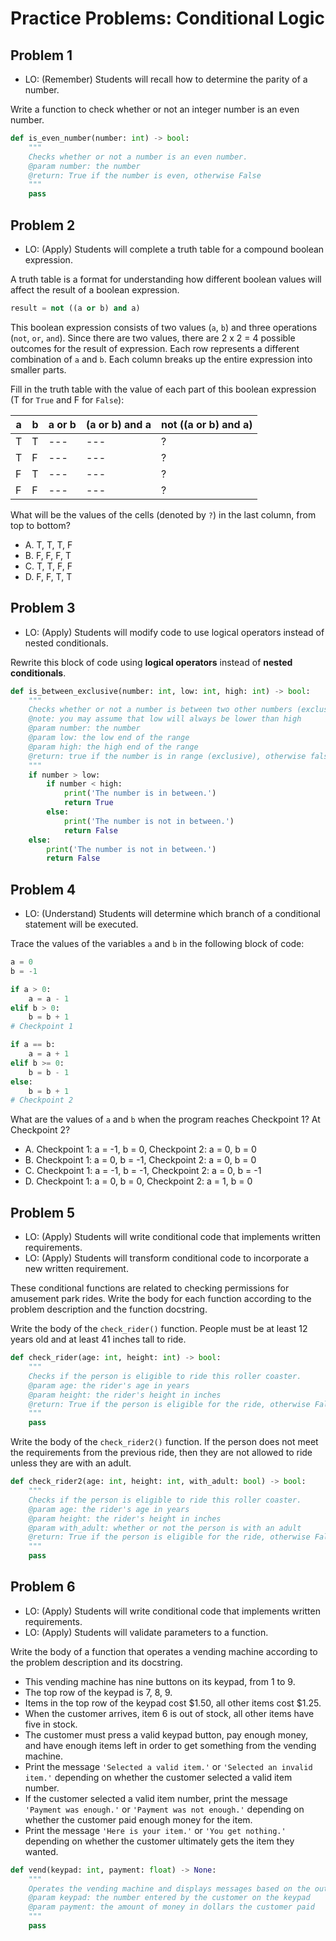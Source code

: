 # Practice Problems: Conditional Logic

## Problem 1

- LO: (Remember) Students will recall how to determine the parity of a number.

Write a function to check whether or not an integer number is an even number.

```python
def is_even_number(number: int) -> bool:
    """
    Checks whether or not a number is an even number.
    @param number: the number
    @return: True if the number is even, otherwise False
    """
    pass
```

## Problem 2

- LO: (Apply) Students will complete a truth table for a compound boolean expression.

A truth table is a format for understanding how different boolean values will affect the result of a boolean expression.

```python
result = not ((a or b) and a)
```

This boolean expression consists of two values (`a`, `b`) and three operations (`not`, `or`, `and`). Since there are two values, there are 2 x 2 = 4 possible outcomes for the result of expression. Each row represents a different combination of `a` and `b`. Each column breaks up the entire expression into smaller parts.

Fill in the truth table with the value of each part of this boolean expression (T for `True` and F for `False`):

| a | b | a or b | (a or b) and a | not ((a or b) and a) |
|---|---|--------|----------------|----------------------|
| T | T | ---    | ---            | ?                    |
| T | F | ---    | ---            | ?                    |
| F | T | ---    | ---            | ?                    |
| F | F | ---    | ---            | ?                    |

What will be the values of the cells (denoted by `?`) in the last column, from top to bottom?

- A. T, T, T, F
- B. F, F, F, T
- C. T, T, F, F
- D. F, F, T, T

## Problem 3

- LO: (Apply) Students will modify code to use logical operators instead of nested conditionals.

Rewrite this block of code using **logical operators** instead of **nested conditionals**.

```python
def is_between_exclusive(number: int, low: int, high: int) -> bool:
    """
    Checks whether or not a number is between two other numbers (exclusive)
    @note: you may assume that low will always be lower than high
    @param number: the number
    @param low: the low end of the range
    @param high: the high end of the range
    @return: true if the number is in range (exclusive), otherwise false
    """
    if number > low:
        if number < high:
            print('The number is in between.')
            return True
        else:
            print('The number is not in between.')
            return False
    else:
        print('The number is not in between.')
        return False
```

## Problem 4

- LO: (Understand) Students will determine which branch of a conditional statement will be executed.

Trace the values of the variables `a` and `b` in the following block of code:

```python
a = 0
b = -1

if a > 0:
    a = a - 1
elif b > 0:
    b = b + 1
# Checkpoint 1

if a == b:
    a = a + 1
elif b >= 0:
    b = b - 1
else:
    b = b + 1
# Checkpoint 2
```

What are the values of `a` and `b` when the program reaches Checkpoint 1? At Checkpoint 2?

- A. Checkpoint 1: a = -1, b = 0, Checkpoint 2: a = 0, b = 0
- B. Checkpoint 1: a = 0, b = -1, Checkpoint 2: a = 0, b = 0
- C. Checkpoint 1: a = -1, b = -1, Checkpoint 2: a = 0, b = -1
- D. Checkpoint 1: a = 0, b = 0, Checkpoint 2: a = 1, b = 0

## Problem 5

- LO: (Apply) Students will write conditional code that implements written requirements.
- LO: (Apply) Students will transform conditional code to incorporate a new written requirement.

These conditional functions are related to checking permissions for amusement park rides. Write the body for each function according to the problem description and the function docstring.

Write the body of the `check_rider()` function. People must be at least 12 years old and at least 41 inches tall to ride.

```python
def check_rider(age: int, height: int) -> bool:
    """
    Checks if the person is eligible to ride this roller coaster.
    @param age: the rider's age in years
    @param height: the rider's height in inches
    @return: True if the person is eligible for the ride, otherwise False
    """
    pass
```

Write the body of the `check_rider2()` function. If the person does not meet the requirements from the previous ride, then they are not allowed to ride unless they are with an adult.

```python
def check_rider2(age: int, height: int, with_adult: bool) -> bool:
    """
    Checks if the person is eligible to ride this roller coaster.
    @param age: the rider's age in years
    @param height: the rider's height in inches
    @param with_adult: whether or not the person is with an adult
    @return: True if the person is eligible for the ride, otherwise False
    """
    pass
```

## Problem 6

- LO: (Apply) Students will write conditional code that implements written requirements.
- LO: (Apply) Students will validate parameters to a function.

Write the body of a function that operates a vending machine according to the problem description and its docstring.

- This vending machine has nine buttons on its keypad, from 1 to 9.
- The top row of the keypad is 7, 8, 9.
- Items in the top row of the keypad cost $1.50, all other items cost $1.25.
- When the customer arrives, item 6 is out of stock, all other items have five in stock.
- The customer must press a valid keypad button, pay enough money, and have enough items left in order to get something from the vending machine.
- Print the message `'Selected a valid item.'` or `'Selected an invalid item.'` depending on whether the customer selected a valid item number.
- If the customer selected a valid item number, print the message `'Payment was enough.'` or `'Payment was not enough.'` depending on whether the customer paid enough money for the item.
- Print the message `'Here is your item.'` or `'You get nothing.'` depending on whether the customer ultimately gets the item they wanted.


```python
def vend(keypad: int, payment: float) -> None:
    """
    Operates the vending machine and displays messages based on the outcomes.
    @param keypad: the number entered by the customer on the keypad
    @param payment: the amount of money in dollars the customer paid
    """
    pass
```
